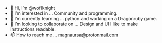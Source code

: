 - 👋 Hi, I’m @woflknight
- 👀 I’m interested in ... Community and programming.
- 🌱 I’m currently learning ... python and working on a Dragonruby game.
- 💞️ I’m looking to collaborate on ... Design and UI I like to make instructions readable.
- 📫 How to reach me ... magnaursa@protonmail.com

<!---
woflknight/woflknight is a ✨ special ✨ repository because its `README.md` (this file) appears on your GitHub profile.
You can click the Preview link to take a look at your changes.
--->
